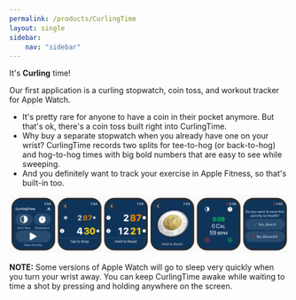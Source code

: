 ```yaml
---
permalink: /products/CurlingTime
layout: single
sidebar:
    nav: "sidebar"
---
```


It's **Curling** time!

Our first application is a curling stopwatch, coin toss, and workout tracker for Apple Watch.

* It's pretty rare for anyone to have a coin in their pocket anymore. But that's ok, there's a coin toss built right into CurlingTime.
* Why buy a separate stopwatch when you already have one on your wrist? CurlingTime records two splits for tee-to-hog (or back-to-hog) and hog-to-hog times with big bold numbers that are easy to see while sweeping.
* And you definitely want to track your exercise in Apple Fitness, so that's built-in too.

![CurlingTime Screenshots](../../assets/Images/CurlingTimeScreenshots.png)

**NOTE:** Some versions of Apple Watch will go to sleep very quickly when you turn your wrist away. You can keep CurlingTime awake while waiting to time a shot by pressing and holding anywhere on the screen.
